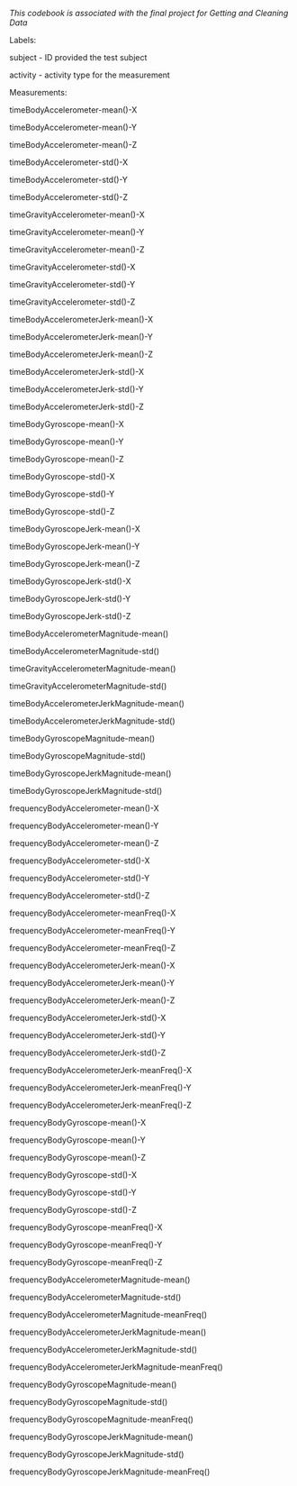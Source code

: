 *This codebook is associated with the final project for Getting and Cleaning Data*


Labels:

subject - ID provided the test subject

activity - activity type for the measurement

Measurements:

timeBodyAccelerometer-mean()-X

timeBodyAccelerometer-mean()-Y

timeBodyAccelerometer-mean()-Z

timeBodyAccelerometer-std()-X

timeBodyAccelerometer-std()-Y

timeBodyAccelerometer-std()-Z

timeGravityAccelerometer-mean()-X

timeGravityAccelerometer-mean()-Y

timeGravityAccelerometer-mean()-Z

timeGravityAccelerometer-std()-X

timeGravityAccelerometer-std()-Y

timeGravityAccelerometer-std()-Z

timeBodyAccelerometerJerk-mean()-X

timeBodyAccelerometerJerk-mean()-Y

timeBodyAccelerometerJerk-mean()-Z

timeBodyAccelerometerJerk-std()-X

timeBodyAccelerometerJerk-std()-Y

timeBodyAccelerometerJerk-std()-Z

timeBodyGyroscope-mean()-X

timeBodyGyroscope-mean()-Y

timeBodyGyroscope-mean()-Z

timeBodyGyroscope-std()-X

timeBodyGyroscope-std()-Y

timeBodyGyroscope-std()-Z

timeBodyGyroscopeJerk-mean()-X

timeBodyGyroscopeJerk-mean()-Y

timeBodyGyroscopeJerk-mean()-Z

timeBodyGyroscopeJerk-std()-X

timeBodyGyroscopeJerk-std()-Y

timeBodyGyroscopeJerk-std()-Z

timeBodyAccelerometerMagnitude-mean()

timeBodyAccelerometerMagnitude-std()

timeGravityAccelerometerMagnitude-mean()

timeGravityAccelerometerMagnitude-std()

timeBodyAccelerometerJerkMagnitude-mean()

timeBodyAccelerometerJerkMagnitude-std()

timeBodyGyroscopeMagnitude-mean()

timeBodyGyroscopeMagnitude-std()

timeBodyGyroscopeJerkMagnitude-mean()

timeBodyGyroscopeJerkMagnitude-std()

frequencyBodyAccelerometer-mean()-X

frequencyBodyAccelerometer-mean()-Y

frequencyBodyAccelerometer-mean()-Z

frequencyBodyAccelerometer-std()-X

frequencyBodyAccelerometer-std()-Y

frequencyBodyAccelerometer-std()-Z

frequencyBodyAccelerometer-meanFreq()-X

frequencyBodyAccelerometer-meanFreq()-Y

frequencyBodyAccelerometer-meanFreq()-Z

frequencyBodyAccelerometerJerk-mean()-X

frequencyBodyAccelerometerJerk-mean()-Y

frequencyBodyAccelerometerJerk-mean()-Z

frequencyBodyAccelerometerJerk-std()-X

frequencyBodyAccelerometerJerk-std()-Y

frequencyBodyAccelerometerJerk-std()-Z

frequencyBodyAccelerometerJerk-meanFreq()-X

frequencyBodyAccelerometerJerk-meanFreq()-Y

frequencyBodyAccelerometerJerk-meanFreq()-Z

frequencyBodyGyroscope-mean()-X

frequencyBodyGyroscope-mean()-Y

frequencyBodyGyroscope-mean()-Z

frequencyBodyGyroscope-std()-X

frequencyBodyGyroscope-std()-Y

frequencyBodyGyroscope-std()-Z

frequencyBodyGyroscope-meanFreq()-X

frequencyBodyGyroscope-meanFreq()-Y

frequencyBodyGyroscope-meanFreq()-Z

frequencyBodyAccelerometerMagnitude-mean()

frequencyBodyAccelerometerMagnitude-std()

frequencyBodyAccelerometerMagnitude-meanFreq()

frequencyBodyAccelerometerJerkMagnitude-mean()

frequencyBodyAccelerometerJerkMagnitude-std()

frequencyBodyAccelerometerJerkMagnitude-meanFreq()

frequencyBodyGyroscopeMagnitude-mean()

frequencyBodyGyroscopeMagnitude-std()

frequencyBodyGyroscopeMagnitude-meanFreq()

frequencyBodyGyroscopeJerkMagnitude-mean()

frequencyBodyGyroscopeJerkMagnitude-std()

frequencyBodyGyroscopeJerkMagnitude-meanFreq()
